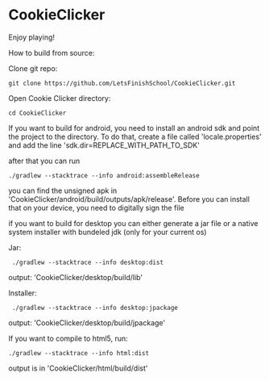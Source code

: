 # CookieClicker

Enjoy playing!

How to build from source:

Clone git repo:

``` git clone https://github.com/LetsFinishSchool/CookieClicker.git ```

Open Cookie Clicker directory:

``` cd CookieClicker ```

If you want to build for android, you need to install an android sdk and point the project to the directory. To do that, create a file called 'locale.properties' and
add the line 'sdk.dir=REPLACE_WITH_PATH_TO_SDK'

after that you can run

``` ./gradlew --stacktrace --info android:assembleRelease ```

you can find the unsigned apk in 'CookieClicker/android/build/outputs/apk/release'. Before you can install that on your device, you need to digitally sign the file

if you want to build for desktop you can either generate a jar file or a native system installer with bundeled jdk (only for your current os)

Jar:

``` ./gradlew --stacktrace --info desktop:dist```

output: 'CookieClicker/desktop/build/lib'

Installer:

``` ./gradlew --stacktrace --info desktop:jpackage```

output: 'CookieClicker/desktop/build/jpackage'

If you want to compile to html5, run:

``` ./gradlew --stacktrace --info html:dist ```

output is in 'CookieClicker/html/build/dist'

